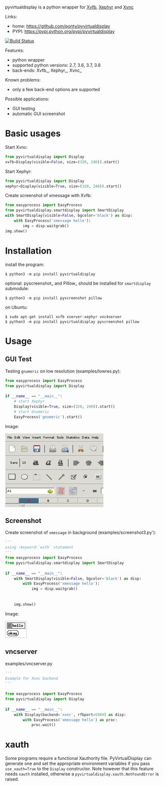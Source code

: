 pyvirtualdisplay is a python wrapper for [Xvfb][1], [Xephyr][2] and [Xvnc][3]

Links:
 * home: https://github.com/ponty/pyvirtualdisplay
 * PYPI: https://pypi.python.org/pypi/pyvirtualdisplay

[![Build Status](https://travis-ci.org/ponty/pyvirtualdisplay.svg?branch=master)](https://travis-ci.org/ponty/pyvirtualdisplay)

Features:
 - python wrapper
 - supported python versions: 2.7, 3.6, 3.7, 3.8
 - back-ends: Xvfb_, Xephyr_, Xvnc_

Known problems:
 - only a few back-end options are supported

Possible applications:
 * GUI testing
 * automatic GUI screenshot

Basic usages
============

Start Xvnc:

```python
from pyvirtualdisplay import Display
xvfb=Display(visible=False, size=(320, 240)).start()
```

Start Xephyr:

```python
from pyvirtualdisplay import Display
xephyr=Display(visible=True, size=(320, 240)).start()
```

Create screenshot of xmessage with Xvfb:

```python
from easyprocess import EasyProcess
from pyvirtualdisplay.smartdisplay import SmartDisplay
with SmartDisplay(visible=False, bgcolor='black') as disp:
    with EasyProcess('xmessage hello'):
        img = disp.waitgrab()
img.show()
```

Installation
============

install the program:

```console
$ python3 -m pip install pyvirtualdisplay
```

optional: pyscreenshot_ and Pillow_ should be installed for ``smartdisplay`` submodule:

```console
$ python3 -m pip install pyscreenshot pillow
```

on Ubuntu:

```console
$ sudo apt-get install xvfb xserver-xephyr vnc4server
$ python3 -m pip install pyvirtualdisplay pyscreenshot pillow
```

Usage
=====

GUI Test
--------

Testing ``gnumeric`` on low resolution (examples/lowres.py):
```python
from easyprocess import EasyProcess
from pyvirtualdisplay import Display

if __name__ == "__main__":
    # start Xephyr
    Display(visible=True, size=(320, 240)).start()
    # start Gnumeric
    EasyProcess('gnumeric').start()
```

Image:

![](/_img/lowres.png)

Screenshot
----------

Create screenshot of ``xmessage`` in background (examples/screenshot3.py'):
```python
'''
using :keyword:`with` statement
'''
from easyprocess import EasyProcess
from pyvirtualdisplay.smartdisplay import SmartDisplay

if __name__ == "__main__":
    with SmartDisplay(visible=False, bgcolor='black') as disp:
        with EasyProcess('xmessage hello'):
            img = disp.waitgrab()


    img.show()
```


Image:

![](/_img/screenshot3.png)

vncserver
---------

examples/vncserver.py

```python
'''
Example for Xvnc backend
'''

from easyprocess import EasyProcess
from pyvirtualdisplay import Display

if __name__ == "__main__":
    with Display(backend='xvnc', rfbport=5904) as disp:
        with EasyProcess('xmessage hello') as proc:
            proc.wait()
```

xauth
=====

Some programs require a functional Xauthority file. PyVirtualDisplay can
generate one and set the appropriate environment variables if you pass
``use_xauth=True`` to the ``Display`` constructor. Note however that this
feature needs ``xauth`` installed, otherwise a
``pyvirtualdisplay.xauth.NotFoundError`` is raised.


[1]: http://en.wikipedia.org/wiki/Xvfb
[2]: http://en.wikipedia.org/wiki/Xephyr
[3]: http://www.hep.phy.cam.ac.uk/vnc_docs/xvnc.html
[4]: https://github.com/ponty/pyscreenshot
[5]: https://pillow.readthedocs.io


